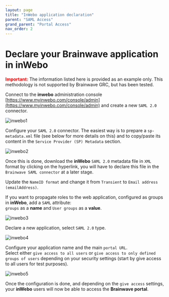 ```yaml
---
layout: page
title: "InWebo application declaration"
parent: "SAML Access"
grand_parent: "Portal Access"
nav_order: 2
---
```


# Declare your Brainwave application in inWebo

<span style="color:red">**Important:**</span> The information listed here is provided as an example only. This methodology is not supported by Brainwave GRC, but has been tested.

Connect to the **inwebo** administration console [https://www.myinwebo.com/console/admin](https://www.myinwebo.com/console/admin) and create a new `SAML 2.0` connector.  

![inwebo1](../images/inwebo1.png "inwebo1")

Configure your `SAML 2.0` connector. The easiest way is to prepare a `sp-metadata.xml` file (see below for more details on this) and to copy/paste its content in the `Service Provider (SP) Metadata` section.  

![inwebo2](../images/inwebo2.png "inwebo2")

Once this is done, download the **inWebo** `SAML 2.0` metadata file in `XML` format by clicking on the hyperlink, you will have to declare this file in the `Brainwave SAML connector` at a later stage.  

Update the `NameID format` and change it from `Transient` to `Email address (emailAddress)`.  

If you want to propagate roles to the web application, configured as groups in **inWebo**, add a `SAML` attribute:  
`groups` as a **name** and `User groups` as a **value**.  

![inwebo3](../images/inwebo3.png "inwebo3")

Declare a new application, select `SAML 2.0` type.  

![inwebo4](../images/inwebo4.png "inwebo4")

Configure your application name and the main `portal URL`.  
Select either `give access to all users` or `give access to only defined groups of users` depending on your security settings (start by give access to all users for test purposes).  

![inwebo5](../images/inwebo5.png "inwebo5")

Once the configuration is done, and depending on the `give access` settings, your **inWebo** users will now be able to access the **Brainwave portal**.  